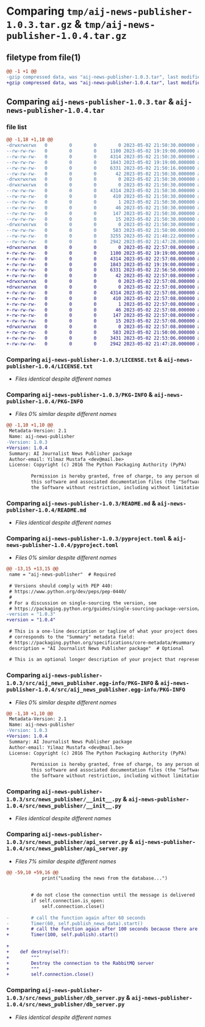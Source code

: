 # Comparing `tmp/aij-news-publisher-1.0.3.tar.gz` & `tmp/aij-news-publisher-1.0.4.tar.gz`

## filetype from file(1)

```diff
@@ -1 +1 @@
-gzip compressed data, was "aij-news-publisher-1.0.3.tar", last modified: Tue May  2 21:50:28 2023, max compression
+gzip compressed data, was "aij-news-publisher-1.0.4.tar", last modified: Tue May  2 22:57:07 2023, max compression
```

## Comparing `aij-news-publisher-1.0.3.tar` & `aij-news-publisher-1.0.4.tar`

### file list

```diff
@@ -1,18 +1,18 @@
-drwxrwxrwx   0        0        0        0 2023-05-02 21:50:30.000000 aij-news-publisher-1.0.3/
--rw-rw-rw-   0        0        0     1100 2023-05-02 19:19:00.000000 aij-news-publisher-1.0.3/LICENSE.txt
--rw-rw-rw-   0        0        0     4314 2023-05-02 21:50:30.000000 aij-news-publisher-1.0.3/PKG-INFO
--rw-rw-rw-   0        0        0     1843 2023-05-02 19:19:00.000000 aij-news-publisher-1.0.3/README.md
--rw-rw-rw-   0        0        0     6331 2023-05-02 21:50:16.000000 aij-news-publisher-1.0.3/pyproject.toml
--rw-rw-rw-   0        0        0       42 2023-05-02 21:50:30.000000 aij-news-publisher-1.0.3/setup.cfg
-drwxrwxrwx   0        0        0        0 2023-05-02 21:50:30.000000 aij-news-publisher-1.0.3/src/
-drwxrwxrwx   0        0        0        0 2023-05-02 21:50:30.000000 aij-news-publisher-1.0.3/src/aij_news_publisher.egg-info/
--rw-rw-rw-   0        0        0     4314 2023-05-02 21:50:30.000000 aij-news-publisher-1.0.3/src/aij_news_publisher.egg-info/PKG-INFO
--rw-rw-rw-   0        0        0      410 2023-05-02 21:50:30.000000 aij-news-publisher-1.0.3/src/aij_news_publisher.egg-info/SOURCES.txt
--rw-rw-rw-   0        0        0        1 2023-05-02 21:50:30.000000 aij-news-publisher-1.0.3/src/aij_news_publisher.egg-info/dependency_links.txt
--rw-rw-rw-   0        0        0       46 2023-05-02 21:50:30.000000 aij-news-publisher-1.0.3/src/aij_news_publisher.egg-info/entry_points.txt
--rw-rw-rw-   0        0        0      147 2023-05-02 21:50:30.000000 aij-news-publisher-1.0.3/src/aij_news_publisher.egg-info/requires.txt
--rw-rw-rw-   0        0        0       15 2023-05-02 21:50:30.000000 aij-news-publisher-1.0.3/src/aij_news_publisher.egg-info/top_level.txt
-drwxrwxrwx   0        0        0        0 2023-05-02 21:50:30.000000 aij-news-publisher-1.0.3/src/news_publisher/
--rw-rw-rw-   0        0        0      583 2023-05-02 21:50:00.000000 aij-news-publisher-1.0.3/src/news_publisher/__init__.py
--rw-rw-rw-   0        0        0     3255 2023-05-02 21:48:22.000000 aij-news-publisher-1.0.3/src/news_publisher/api_server.py
--rw-rw-rw-   0        0        0     2942 2023-05-02 21:47:28.000000 aij-news-publisher-1.0.3/src/news_publisher/db_server.py
+drwxrwxrwx   0        0        0        0 2023-05-02 22:57:08.000000 aij-news-publisher-1.0.4/
+-rw-rw-rw-   0        0        0     1100 2023-05-02 19:19:00.000000 aij-news-publisher-1.0.4/LICENSE.txt
+-rw-rw-rw-   0        0        0     4314 2023-05-02 22:57:08.000000 aij-news-publisher-1.0.4/PKG-INFO
+-rw-rw-rw-   0        0        0     1843 2023-05-02 19:19:00.000000 aij-news-publisher-1.0.4/README.md
+-rw-rw-rw-   0        0        0     6331 2023-05-02 22:56:50.000000 aij-news-publisher-1.0.4/pyproject.toml
+-rw-rw-rw-   0        0        0       42 2023-05-02 22:57:08.000000 aij-news-publisher-1.0.4/setup.cfg
+drwxrwxrwx   0        0        0        0 2023-05-02 22:57:08.000000 aij-news-publisher-1.0.4/src/
+drwxrwxrwx   0        0        0        0 2023-05-02 22:57:08.000000 aij-news-publisher-1.0.4/src/aij_news_publisher.egg-info/
+-rw-rw-rw-   0        0        0     4314 2023-05-02 22:57:08.000000 aij-news-publisher-1.0.4/src/aij_news_publisher.egg-info/PKG-INFO
+-rw-rw-rw-   0        0        0      410 2023-05-02 22:57:08.000000 aij-news-publisher-1.0.4/src/aij_news_publisher.egg-info/SOURCES.txt
+-rw-rw-rw-   0        0        0        1 2023-05-02 22:57:08.000000 aij-news-publisher-1.0.4/src/aij_news_publisher.egg-info/dependency_links.txt
+-rw-rw-rw-   0        0        0       46 2023-05-02 22:57:08.000000 aij-news-publisher-1.0.4/src/aij_news_publisher.egg-info/entry_points.txt
+-rw-rw-rw-   0        0        0      147 2023-05-02 22:57:08.000000 aij-news-publisher-1.0.4/src/aij_news_publisher.egg-info/requires.txt
+-rw-rw-rw-   0        0        0       15 2023-05-02 22:57:08.000000 aij-news-publisher-1.0.4/src/aij_news_publisher.egg-info/top_level.txt
+drwxrwxrwx   0        0        0        0 2023-05-02 22:57:08.000000 aij-news-publisher-1.0.4/src/news_publisher/
+-rw-rw-rw-   0        0        0      583 2023-05-02 21:50:00.000000 aij-news-publisher-1.0.4/src/news_publisher/__init__.py
+-rw-rw-rw-   0        0        0     3431 2023-05-02 22:53:06.000000 aij-news-publisher-1.0.4/src/news_publisher/api_server.py
+-rw-rw-rw-   0        0        0     2942 2023-05-02 21:47:28.000000 aij-news-publisher-1.0.4/src/news_publisher/db_server.py
```

### Comparing `aij-news-publisher-1.0.3/LICENSE.txt` & `aij-news-publisher-1.0.4/LICENSE.txt`

 * *Files identical despite different names*

### Comparing `aij-news-publisher-1.0.3/PKG-INFO` & `aij-news-publisher-1.0.4/PKG-INFO`

 * *Files 0% similar despite different names*

```diff
@@ -1,10 +1,10 @@
 Metadata-Version: 2.1
 Name: aij-news-publisher
-Version: 1.0.3
+Version: 1.0.4
 Summary: AI Journalist News Publisher package
 Author-email: Yilmaz Mustafa <dev@mail.be>
 License: Copyright (c) 2016 The Python Packaging Authority (PyPA)
         
         Permission is hereby granted, free of charge, to any person obtaining a copy of
         this software and associated documentation files (the "Software"), to deal in
         the Software without restriction, including without limitation the rights to
```

### Comparing `aij-news-publisher-1.0.3/README.md` & `aij-news-publisher-1.0.4/README.md`

 * *Files identical despite different names*

### Comparing `aij-news-publisher-1.0.3/pyproject.toml` & `aij-news-publisher-1.0.4/pyproject.toml`

 * *Files 0% similar despite different names*

```diff
@@ -13,15 +13,15 @@
 name = "aij-news-publisher"  # Required
 
 # Versions should comply with PEP 440:
 # https://www.python.org/dev/peps/pep-0440/
 #
 # For a discussion on single-sourcing the version, see
 # https://packaging.python.org/guides/single-sourcing-package-version/
-version = "1.0.3"
+version = "1.0.4"
 
 # This is a one-line description or tagline of what your project does. This
 # corresponds to the "Summary" metadata field:
 # https://packaging.python.org/specifications/core-metadata/#summary
 description = "AI Journalist News Publisher package"  # Optional
 
 # This is an optional longer description of your project that represents
```

### Comparing `aij-news-publisher-1.0.3/src/aij_news_publisher.egg-info/PKG-INFO` & `aij-news-publisher-1.0.4/src/aij_news_publisher.egg-info/PKG-INFO`

 * *Files 0% similar despite different names*

```diff
@@ -1,10 +1,10 @@
 Metadata-Version: 2.1
 Name: aij-news-publisher
-Version: 1.0.3
+Version: 1.0.4
 Summary: AI Journalist News Publisher package
 Author-email: Yilmaz Mustafa <dev@mail.be>
 License: Copyright (c) 2016 The Python Packaging Authority (PyPA)
         
         Permission is hereby granted, free of charge, to any person obtaining a copy of
         this software and associated documentation files (the "Software"), to deal in
         the Software without restriction, including without limitation the rights to
```

### Comparing `aij-news-publisher-1.0.3/src/news_publisher/__init__.py` & `aij-news-publisher-1.0.4/src/news_publisher/__init__.py`

 * *Files identical despite different names*

### Comparing `aij-news-publisher-1.0.3/src/news_publisher/api_server.py` & `aij-news-publisher-1.0.4/src/news_publisher/api_server.py`

 * *Files 7% similar despite different names*

```diff
@@ -59,10 +59,16 @@
             print("Loading the news from the database...")
             
 
         # do not close the connection until the message is delivered
         if self.connection.is_open:
             self.connection.close()
 
-        # call the function again after 60 seconds
-        Timer(60, self.publish_news_data).start()
+        # call the function again after 100 seconds because there are max. 100 results per page
+        Timer(100, self.publish).start()
 
+
+    def destroy(self):
+        """
+        Destroy the connection to the RabbitMQ server
+        """
+        self.connection.close()
```

### Comparing `aij-news-publisher-1.0.3/src/news_publisher/db_server.py` & `aij-news-publisher-1.0.4/src/news_publisher/db_server.py`

 * *Files identical despite different names*

